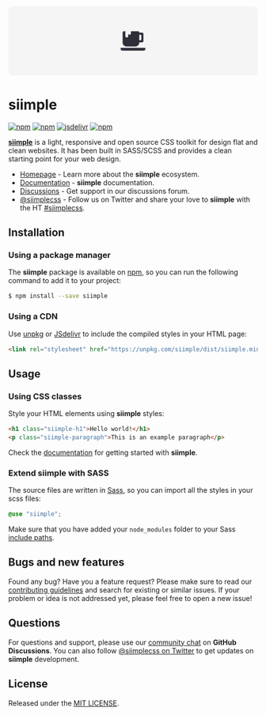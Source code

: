 [![siimple](../../header.svg)](https://www.siimple.xyz)

# siimple

[![npm](https://img.shields.io/npm/v/siimple.svg?style=flat-square)](https://www.npmjs.com/package/siimple)
[![npm](https://img.shields.io/npm/dt/siimple.svg?style=flat-square)](https://www.npmjs.com/package/siimple)
[![jsdelivr](https://data.jsdelivr.com/v1/package/npm/siimple/badge)](https://www.jsdelivr.com/package/npm/siimple)
[![npm](https://img.shields.io/npm/l/siimple.svg?style=flat-square)](https://github.com/siimple/siimple)

[**siimple**](https://www.siimple.xyz) is a light, responsive and open source CSS toolkit for design flat and clean websites. 
It has been built in SASS/SCSS and provides a clean starting point for your web design.

- [Homepage](https://www.siimple.xyz) - Learn more about the **siimple** ecosystem.
- [Documentation](https://www.siimple.xyz/docs) - **siimple** documentation.
- [Discussions](https://github.com/siimple/siimple/discussions) - Get support in our discussions forum.
- [@siimplecss](https://twitter.com/siimplecss) - Follow us on Twitter and share your love to **siimple** with the HT [#siimplecss](https://twitter.com/search?q=%23siimplecss&src=typd).


## Installation

### Using a package manager

The **siimple** package is available on [npm](https://npmjs.com/package/siimple), so you can run the following command to add it to your project: 

```bash
$ npm install --save siimple
``` 

### Using a CDN

Use [unpkg](https://unpkg.com/siimple) or [JSdelivr](https://www.jsdelivr.com/package/npm/siimple) to include the compiled styles in your HTML page:

```html
<link rel="stylesheet" href="https://unpkg.com/siimple/dist/siimple.min.css" />
```

## Usage

### Using CSS classes

Style your HTML elements using **siimple** styles:

```html
<h1 class="siimple-h1">Hello world!</h1>
<p class="siimple-paragraph">This is an example paragraph</p>
```

Check the [documentation](https://www.siimple.xyz/docs) for getting started with **siimple**.


### Extend siimple with SASS

The source files are written in [Sass](http://sass-lang.com/), so you can import all the styles in your scss files: 

```scss
@use "siimple";
```

Make sure that you have added your `node_modules` folder to your Sass [include paths](https://github.com/sass/node-sass#includepaths).

## Bugs and new features

Found any bug? Have you a feature request? Please make sure to read our [contributing guidelines](https://github.com/siimple/siimple/blob/develop/CONTRIBUTING.md) and search for existing or similar issues. 
If your problem or idea is not addressed yet, please feel free to open a new issue!

## Questions 

For questions and support, please use our [community chat](https://github.com/siimple/siimple/discussions) on **GitHub Discussions**. 
You can also follow [@siimplecss on Twitter](https://twitter.com/siimplecss) to get updates on **siimple** development.

## License

Released under the [MIT LICENSE](../../LICENSE).

